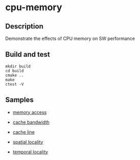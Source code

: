 # cpu-memory

## Description

Demonstrate the effects of CPU memory on SW performance

## Build and test

~~~shell
mkdir build
cd build
cmake ..
make
ctest -V
~~~

## Samples

- [memory access](doc/memory_access.md)

- [cache bandwidth](doc/cache_bandwidth.md)

- [cache line](doc/cache_line.md)

- [spatial locality](doc/spatial_locality.md)

- [temporal locality](doc/temporal_locality.md)
